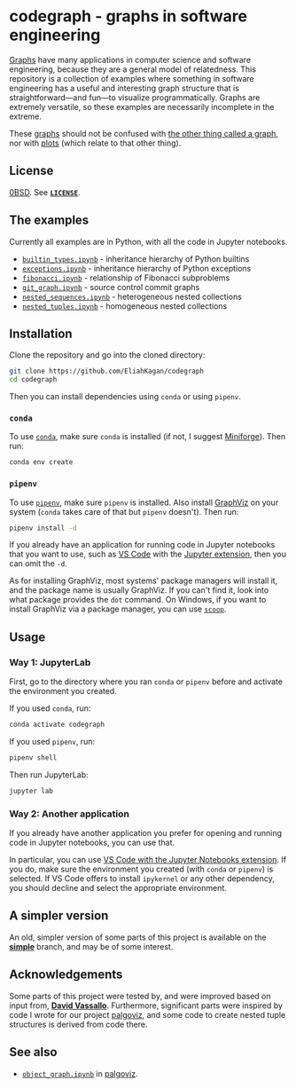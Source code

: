 <!-- SPDX-License-Identifier: 0BSD -->

# codegraph - graphs in software engineering

[Graphs](https://en.wikipedia.org/wiki/Graph_theory) have many applications in
computer science and software engineering, because they are a general model of
relatedness. This repository is a collection of examples where something in
software engineering has a useful and interesting graph structure that is
straightforward—and fun—to visualize programmatically. Graphs are extremely
versatile, so these examples are necessarily incomplete in the extreme.

These [graphs](https://en.wikipedia.org/wiki/Graph_(discrete_mathematics))
should not be confused with [the other thing called a
graph](https://en.wikipedia.org/wiki/Graph_of_a_function), nor with
[plots](https://en.wikipedia.org/wiki/Plot_(graphics)) (which relate to that
other thing).

## License

[0BSD](https://spdx.org/licenses/0BSD.html). See [**`LICENSE`**](LICENSE).

## The examples

Currently all examples are in Python, with all the code in Jupyter notebooks.

- [`builtin_types.ipynb`](builtin_types.ipynb) - inheritance hierarchy of
  Python builtins
- [`exceptions.ipynb`](exceptions.ipynb) - inheritance hierarchy of Python
  exceptions
- [`fibonacci.ipynb`](fibonacci.ipynb) - relationship of Fibonacci subproblems
- [`git_graph.ipynb`](git_graph.ipynb) - source control commit graphs
- [`nested_sequences.ipynb`](nested_sequences.ipynb) - heterogeneous nested
  collections
- [`nested_tuples.ipynb`](nested_tuples.ipynb) - homogeneous nested collections

## Installation

Clone the repository and go into the cloned directory:

```sh
git clone https://github.com/EliahKagan/codegraph
cd codegraph
```

Then you can install dependencies using `conda` or using `pipenv`.

### `conda`

To use [`conda`](https://en.wikipedia.org/wiki/Conda_(package_manager)), make
sure `conda` is installed (if not, I suggest
[Miniforge](https://github.com/conda-forge/miniforge)). Then run:

```sh
conda env create
```

### `pipenv`

To use [`pipenv`](https://pipenv.pypa.io/en/latest/), make sure `pipenv` is
installed. Also install [GraphViz](https://graphviz.org/) on your system
(`conda` takes care of that but `pipenv` doesn't). Then run:

```sh
pipenv install -d
```

If you already have an application for running code in Jupyter notebooks that
you want to use, such as [VS Code](https://code.visualstudio.com/) with the
[Jupyter
extension](https://marketplace.visualstudio.com/items?itemName=ms-toolsai.jupyter),
then you can omit the `-d`.

As for installing GraphViz, most systems' package managers will install it, and
the package name is usually GraphViz. If you can't find it, look into what
package provides the `dot` command. On Windows, if you want to install GraphViz
via a package manager, you can use [`scoop`](https://scoop.sh/).

## Usage

### Way 1: JupyterLab

First, go to the directory where you ran `conda` or `pipenv` before and
activate the environment you created.

If you used `conda`, run:

```sh
conda activate codegraph
```

If you used `pipenv`, run:

```sh
pipenv shell
```

Then run JupyterLab:

```sh
jupyter lab
```

### Way 2: Another application

If you already have another application you prefer for opening and running code
in Jupyter notebooks, you can use that.

In particular, you can use [VS Code with the Jupyter Notebooks
extension](https://code.visualstudio.com/docs/datascience/jupyter-notebooks).
If you do, make sure the environment you created (with `conda` or `pipenv`) is
selected. If VS Code offers to install `ipykernel` or any other dependency, you
should decline and select the appropriate environment.

## A simpler version

An old, simpler version of some parts of this project is available on the
[**simple**](https://github.com/EliahKagan/codegraph/tree/simple) branch, and
may be of some interest.

## Acknowledgements

Some parts of this project were tested by, and were improved based on input
from, [**David Vassallo**](https://github.com/dmvassallo/cgrep). Furthermore,
significant parts were inspired by code I wrote for our project
[palgoviz](https://github.com/EliahKagan/palgoviz), and some code to create
nested tuple structures is derived from code there.

## See also

- [`object_graph.ipynb`](https://github.com/EliahKagan/palgoviz/blob/main/notebooks/object_graph.ipynb)
  in [palgoviz](https://github.com/EliahKagan/palgoviz).

